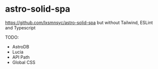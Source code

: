# astro-solid-spa

https://github.com/lxsmnsyc/astro-solid-spa
but without Tailwind, ESLint and Typescript

TODO:
 - AstroDB
 - Lucia
 - API Path
 - Global CSS
